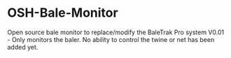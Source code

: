 # OSH-Bale-Monitor
Open source bale monitor to replace/modify the BaleTrak Pro system
V0.01 - Only monitors the baler. No ability to control the twine or net has been added yet.
